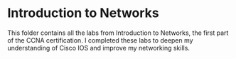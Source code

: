 # Introduction to Networks
This folder contains all the labs from Introduction to Networks, the first part of the CCNA certification. I completed these labs to deepen my understanding of Cisco IOS and improve my networking skills.